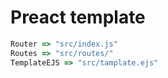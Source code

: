 # Preact template
```javascript
Router => "src/index.js"
Routes => "src/routes/"
TemplateEJS => "src/tamplate.ejs"
```
